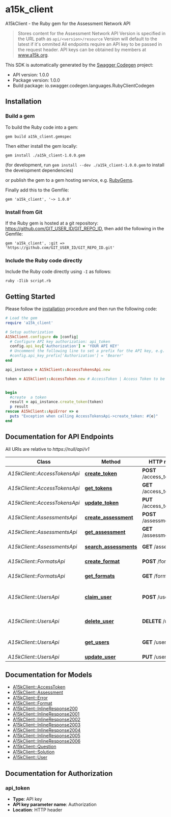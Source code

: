 # a15k_client

A15kClient - the Ruby gem for the Assessment Network API

> Stores content for the Assessment Network  API Version is specified in the URL path as `api/<version>/resource` Version will default to the latest if it's ommited  All endpoints require an API key to be passed in the request header. API keys can be obtained by members at www.a15k.org. 

This SDK is automatically generated by the [Swagger Codegen](https://github.com/swagger-api/swagger-codegen) project:

- API version: 1.0.0
- Package version: 1.0.0
- Build package: io.swagger.codegen.languages.RubyClientCodegen

## Installation

### Build a gem

To build the Ruby code into a gem:

```shell
gem build a15k_client.gemspec
```

Then either install the gem locally:

```shell
gem install ./a15k_client-1.0.0.gem
```
(for development, run `gem install --dev ./a15k_client-1.0.0.gem` to install the development dependencies)

or publish the gem to a gem hosting service, e.g. [RubyGems](https://rubygems.org/).

Finally add this to the Gemfile:

    gem 'a15k_client', '~> 1.0.0'

### Install from Git

If the Ruby gem is hosted at a git repository: https://github.com/GIT_USER_ID/GIT_REPO_ID, then add the following in the Gemfile:

    gem 'a15k_client', :git => 'https://github.com/GIT_USER_ID/GIT_REPO_ID.git'

### Include the Ruby code directly

Include the Ruby code directly using `-I` as follows:

```shell
ruby -Ilib script.rb
```

## Getting Started

Please follow the [installation](#installation) procedure and then run the following code:
```ruby
# Load the gem
require 'a15k_client'

# Setup authorization
A15kClient.configure do |config|
  # Configure API key authorization: api_token
  config.api_key['Authorization'] = 'YOUR API KEY'
  # Uncomment the following line to set a prefix for the API key, e.g. 'Bearer' (defaults to nil)
  #config.api_key_prefix['Authorization'] = 'Bearer'
end

api_instance = A15kClient::AccessTokensApi.new

token = A15kClient::AccessToken.new # AccessToken | Access Token to be created


begin
  #create  a token
  result = api_instance.create_token(token)
  p result
rescue A15kClient::ApiError => e
  puts "Exception when calling AccessTokensApi->create_token: #{e}"
end

```

## Documentation for API Endpoints

All URIs are relative to *https://null/api/v1*

Class | Method | HTTP request | Description
------------ | ------------- | ------------- | -------------
*A15kClient::AccessTokensApi* | [**create_token**](docs/AccessTokensApi.md#create_token) | **POST** /access_tokens | create  a token
*A15kClient::AccessTokensApi* | [**get_tokens**](docs/AccessTokensApi.md#get_tokens) | **GET** /access_tokens | Get all tokens
*A15kClient::AccessTokensApi* | [**update_token**](docs/AccessTokensApi.md#update_token) | **PUT** /access_tokens/{id} | update  a token
*A15kClient::AssessmentsApi* | [**create_assessment**](docs/AssessmentsApi.md#create_assessment) | **POST** /assessments | create an assessment
*A15kClient::AssessmentsApi* | [**get_assessment**](docs/AssessmentsApi.md#get_assessment) | **GET** /assessments/{id} | Retrieve an assessment
*A15kClient::AssessmentsApi* | [**search_assessments**](docs/AssessmentsApi.md#search_assessments) | **GET** /assessments | Search for assessments
*A15kClient::FormatsApi* | [**create_format**](docs/FormatsApi.md#create_format) | **POST** /formats | create  a format
*A15kClient::FormatsApi* | [**get_formats**](docs/FormatsApi.md#get_formats) | **GET** /formats | Get all formats
*A15kClient::UsersApi* | [**claim_user**](docs/UsersApi.md#claim_user) | **POST** /users/add | add a newly created user account to a member
*A15kClient::UsersApi* | [**delete_user**](docs/UsersApi.md#delete_user) | **DELETE** /users/{id} | remove a user from member
*A15kClient::UsersApi* | [**get_users**](docs/UsersApi.md#get_users) | **GET** /users | Get all users for the member
*A15kClient::UsersApi* | [**update_user**](docs/UsersApi.md#update_user) | **PUT** /users/{id} | alter a user


## Documentation for Models

 - [A15kClient::AccessToken](docs/AccessToken.md)
 - [A15kClient::Assessment](docs/Assessment.md)
 - [A15kClient::Error](docs/Error.md)
 - [A15kClient::Format](docs/Format.md)
 - [A15kClient::InlineResponse200](docs/InlineResponse200.md)
 - [A15kClient::InlineResponse2001](docs/InlineResponse2001.md)
 - [A15kClient::InlineResponse2002](docs/InlineResponse2002.md)
 - [A15kClient::InlineResponse2003](docs/InlineResponse2003.md)
 - [A15kClient::InlineResponse2004](docs/InlineResponse2004.md)
 - [A15kClient::InlineResponse2005](docs/InlineResponse2005.md)
 - [A15kClient::InlineResponse2006](docs/InlineResponse2006.md)
 - [A15kClient::Question](docs/Question.md)
 - [A15kClient::Solution](docs/Solution.md)
 - [A15kClient::User](docs/User.md)


## Documentation for Authorization


### api_token

- **Type**: API key
- **API key parameter name**: Authorization
- **Location**: HTTP header


